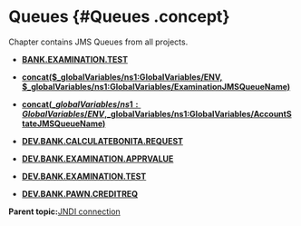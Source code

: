 # Queues {#Queues .concept}

Chapter contains JMS Queues from all projects.

-   **[BANK.EXAMINATION.TEST](../../../../../../modules/demo_Enterprise/dita/crossref/dest/msgs/dest_Id125.md)**  

-   **[concat\($\_globalVariables/ns1:GlobalVariables/ENV, $\_globalVariables/ns1:GlobalVariables/ExaminationJMSQueueName\)](../../../../../../modules/demo_Enterprise/dita/crossref/dest/msgs/dest_Id106.md)**  

-   **[concat\($\_globalVariables/ns1:GlobalVariables/ENV,$\_globalVariables/ns1:GlobalVariables/AccountStateJMSQueueName\)](../../../../../../modules/demo_Enterprise/dita/crossref/dest/msgs/dest_Id89.md)**  

-   **[DEV.BANK.CALCULATEBONITA.REQUEST](../../../../../../modules/demo_Enterprise/dita/crossref/dest/msgs/dest_Id88.md)**  

-   **[DEV.BANK.EXAMINATION.APPRVALUE](../../../../../../modules/demo_Enterprise/dita/crossref/dest/msgs/dest_Id111.md)**  

-   **[DEV.BANK.EXAMINATION.TEST](../../../../../../modules/demo_Enterprise/dita/crossref/dest/msgs/dest_Id103.md)**  

-   **[DEV.BANK.PAWN.CREDITREQ](../../../../../../modules/demo_Enterprise/dita/crossref/dest/msgs/dest_Id116.md)**  


**Parent topic:**[JNDI connection](../../../../../../modules/demo_Enterprise/dita/crossref/dest/msgs/Group_Id143.md)

